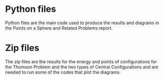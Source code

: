 # Python files

Python files are the main code used to produce the results and diagrams in the Points on a Sphere and Related Problems report.

# Zip files

The zip files are the results for the energy and points of configurations for the Thomson Problem and the two types of Central Configurations and are needed to run some of the codes that plot the diagrams.
